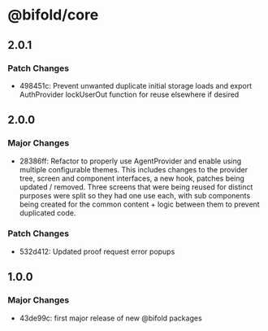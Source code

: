 # @bifold/core

## 2.0.1

### Patch Changes

- 498451c: Prevent unwanted duplicate initial storage loads and export AuthProvider lockUserOut function for reuse elsewhere if desired

## 2.0.0

### Major Changes

- 28386ff: Refactor to properly use AgentProvider and enable using multiple configurable themes. This includes changes to the provider tree, screen and component interfaces, a new hook, patches being updated / removed. Three screens that were being reused for distinct purposes were split so they had one use each, with sub components being created for the common content + logic between them to prevent duplicated code.

### Patch Changes

- 532d412: Updated proof request error popups

## 1.0.0

### Major Changes

- 43de99c: first major release of new @bifold packages
